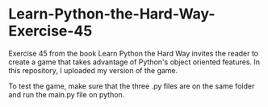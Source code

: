 # Learn-Python-the-Hard-Way-Exercise-45
Exercise 45 from the book Learn Python the Hard Way invites the reader to create a game that takes advantage of Python's object oriented features. In this repository, I uploaded my version of the game.

To test the game, make sure that the three .py files are on the same folder and run the main.py file on python.
